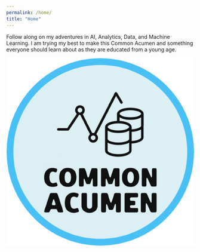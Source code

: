 ```yaml
---
permalink: /home/
title: "Home"
---
```


Follow along on my adventures in AI, Analytics, Data, and Machine Learning.  I am trying my best to make this Common Acumen and something everyone should learn about as they are educated from a young age.

![CommonAcumenHome](https://raw.githubusercontent.com/commonacumen/commonacumen.github.io/main/assets/images/caLogo.png)

